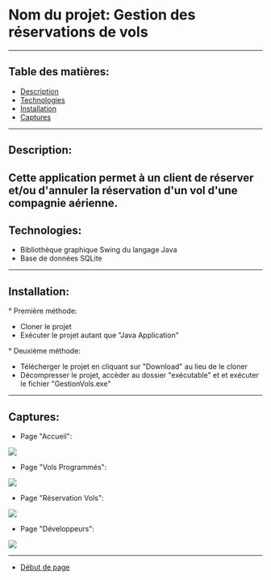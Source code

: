 # Nom du projet:        Gestion des réservations de vols

---

## Table des matières:

- [Description](#description)
- [Technologies](#technologies)
- [Installation](#installation)
- [Captures](#captures)

---

## Description:

Cette application permet à un client de réserver et/ou d'annuler la réservation d'un vol 
d'une compagnie aérienne.
 ---
 
 ## Technologies:

- Bibliothèque graphique Swing du langage Java
- Base de données SQLite

---

## Installation:

° Première méthode:

- Cloner le projet
- Exécuter le projet autant que "Java Application"

° Deuxième  méthode:

- Télécherger le projet en cliquant sur "Download" au lieu de le cloner
- Décompresser le projet, accèder au dossier "exécutable" et et exécuter le fichier "GestionVols.exe"




---

## Captures:

- Page "Accueil":

<img src="GestionRéservations/captures/01.JPG" >

- Page "Vols Programmés":

<img src="GestionRéservations/captures/02.JPG" >

- Page "Réservation Vols":

<img src="GestionRéservations/captures/03.JPG" >

- Page "Développeurs":

<img src="GestionRéservations/captures/04.JPG" >


---

- [Début de page](#table-des-matières)

